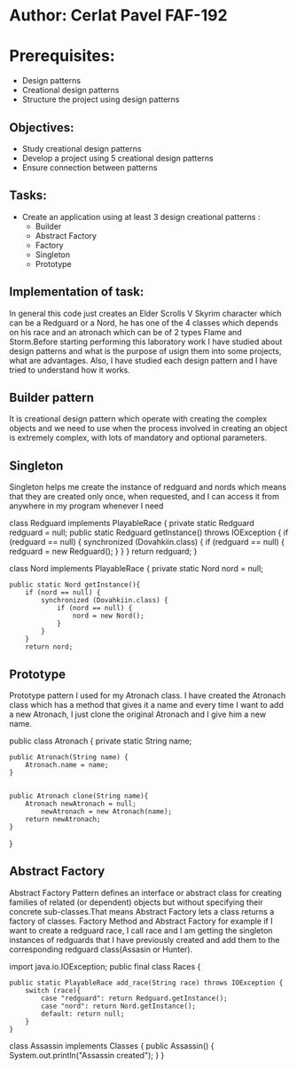 # Author: Cerlat Pavel FAF-192


#  Prerequisites:

- Design patterns
- Creational design patterns
- Structure the project using design patterns

## Objectives:

- Study creational design patterns
- Develop a project using 5 creational design patterns
- Ensure connection between patterns

## Tasks:

- Create an application using at least 3 design creational patterns :
   - Builder
   - Abstract Factory
   - Factory
   - Singleton
   - Prototype

##  Implementation of task:
In general this code just creates an Elder Scrolls V Skyrim character which can be a Redguard or a Nord, he has one of the 4 classes which depends on his race and an atronach
which can be of 2 types Flame and Storm.Before starting performing this laboratory work I have studied about design patterns and what is the purpose of usign them into some projects, what are advantages. Also, I have studied each design pattern and I have tried to understand how it works.


## Builder pattern

It is creational design pattern which operate with creating the complex objects and we need to use when the process involved in creating an object is extremely complex, with lots of mandatory and optional parameters.


## Singleton

Singleton helps me create the instance of redguard and nords which means that they are created only once, when requested, and I can access it from anywhere in my program whenever I need

class Redguard implements PlayableRace {
    private static Redguard redguard = null;
    public static Redguard getInstance() throws IOException {
        if (redguard == null) {
            synchronized (Dovahkiin.class) {
                if (redguard == null) {
                    redguard = new Redguard();
                }
            }
        }
        return redguard;
    }
    
 class Nord implements PlayableRace {
    private static Nord nord = null;

    public static Nord getInstance(){
        if (nord == null) {
            synchronized (Dovahkiin.class) {
                if (nord == null) {
                    nord = new Nord();
                }
            }
        }
        return nord;
        
        
## Prototype

Prototype pattern I used for my Atronach class. I have created the Atronach class which has a method that gives it a name and every time I want to add a new Atronach, I just clone the original Atronach and I give him a new name.

public class Atronach {
    private static String name;

    public Atronach(String name) {
        Atronach.name = name;
    }


    public Atronach clone(String name){
        Atronach newAtronach = null;
            newAtronach = new Atronach(name);
        return newAtronach;
    }
}
## Abstract Factory

Abstract Factory Pattern defines an interface or abstract class for creating families of related (or dependent) objects but without specifying their concrete sub-classes.That means Abstract Factory lets a class returns a factory of classes.
Factory Method and Abstract Factory for example if I want to create a redguard race, I call  race and I am getting the singleton instances of redguards that I have previously created and add them to the corresponding redguard class(Assasin or Hunter).

import java.io.IOException;
public final class Races {

    public static PlayableRace add_race(String race) throws IOException {
        switch (race){
            case "redguard": return Redguard.getInstance();
            case "nord": return Nord.getInstance();
            default: return null;
        }
    }
    
class Assassin implements Classes {
    public Assassin() {
        System.out.println("Assassin created");
    }
}
